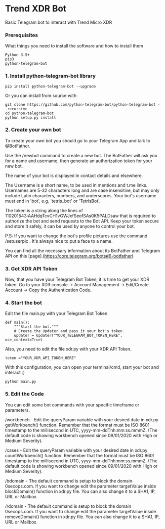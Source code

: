 # Trend XDR Bot

Basic Telegram bot to interact with Trend Micro XDR

### Prerequisites

What things you need to install the software and how to install them

```
Python 3.5+
pip3
python-telegram-bot
```

### 1. Install python-telegram-bot library

```
pip install python-telegram-bot --upgrade

```
Or you can install from source with:

```
git clone https://github.com/python-telegram-bot/python-telegram-bot --recursive
cd python-telegram-bot
python setup.py install
```

### 2. Create your own bot
To create your own bot you should go to your Telegram App and talk to @BotFather. 

Use the /newbot command to create a new bot. The BotFather will ask you for a name and username, then generate an authorization token for your new bot.

The name of your bot is displayed in contact details and elsewhere.

The Username is a short name, to be used in mentions and t.me links. Usernames are 5-32 characters long and are case insensitive, but may only include Latin characters, numbers, and underscores. Your bot's username must end in 'bot', e.g. 'tetris_bot' or 'TetrisBot'.

The token is a string along the lines of 110201543:AAHdqTcvCH1vGWJxfSeofSAs0K5PALDsaw that is required to authorize the bot and send requests to the Bot API. Keep your token secure and store it safely, it can be used by anyone to control your bot.

P.S: If you want to change the bot's profile pictures use the command /setuserpic . It's always nice to put a face to a name.

You can find all the necessary information about its BotFather and Telegram API on this [page].(https://core.telegram.org/bots#6-botfather)

### 3. Get XDR API Token
Now, that you have your Telegram Bot Token, it is time to get your XDR token. Go to your XDR console → Account Management → Edit/Create Account → Copy the Authentication Code.

### 4. Start the bot
Edit the file main.py with your Telegram Bot Token.

```
def main():
    """Start the bot."""
    # Create the Updater and pass it your bot's token.
    updater = Updater("YOUR_TELEGRAM_BOT_TOKEN_HERE", use_context=True)
```
Also, you need to edit the file xdr.py with your XDR API Token.

```
token ="YOUR_XDR_API_TOKEN_HERE"
```
With this configuration, you can open your terminal/cmd, start your bot and interact :)

```
python main.py
```
### 5. Edit the Code
You can edit some bot commands with your specific timeframe or parameters. 

/workbench - Edit the queryParam variable with your desired date in xdr.py getWorkbench() function. Remember that the format must be ISO 8601 timestamp to the millisecond in UTC, yyyy-mm-ddThh:mm:ss.mmmZ. (The default code is showing workbench opened since 09/01/2020 with High or Medium Severity).

/cases - Edit the queryParam variable with your desired date in xdr.py countWorkbench() function. Remember that the format must be ISO 8601 timestamp to the millisecond in UTC, yyyy-mm-ddThh:mm:ss.mmmZ. (The default code is showing workbench opened since 09/01/2020 with High or Medium Severity).

/bdomain - The default command is setup to block the domain 0secops.com. If you want to change edit the parameter targetValue inside blockDomain() function in xdr.py file. You can also change it to a SHA1, IP, URL or Mailbox.

/rdomain - The default command is setup to block the domain 0secops.com. If you want to change edit the parameter targetValue inside removeDomain() function in xdr.py file. You can also change it to a SHA1, IP, URL or Mailbox.


